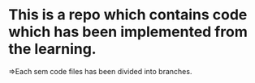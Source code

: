 # This is a repo which contains code which has been implemented from the learning.
  =>Each sem code files has been divided into branches.
